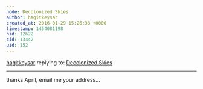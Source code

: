```yaml
---
node: Decolonized Skies
author: hagitkeysar
created_at: 2016-01-29 15:26:38 +0000
timestamp: 1454081198
nid: 12622
cid: 13442
uid: 152
---
```




[hagitkeysar](../profile/hagitkeysar) replying to: [Decolonized Skies](../notes/hagitkeysar/01-26-2016/decolonized-skies)

----
thanks April, email me your address...